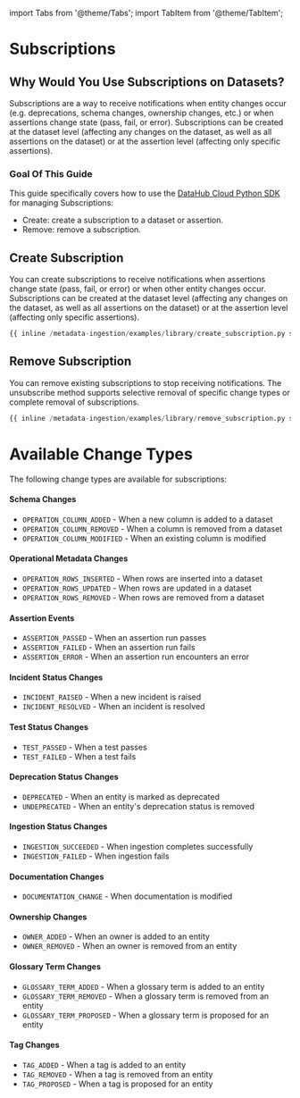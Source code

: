 import Tabs from '@theme/Tabs';
import TabItem from '@theme/TabItem';

# Subscriptions

<FeatureAvailability saasOnly />

## Why Would You Use Subscriptions on Datasets?

Subscriptions are a way to receive notifications when entity changes occur (e.g. deprecations, schema changes, ownership changes, etc.) or when assertions change state (pass, fail, or error). Subscriptions can be created at the dataset level (affecting any changes on the dataset, as well as all assertions on the dataset) or at the assertion level (affecting only specific assertions).

### Goal Of This Guide

This guide specifically covers how to use the [DataHub Cloud Python SDK](https://pypi.org/project/acryl-datahub-cloud/) for managing Subscriptions:

- Create: create a subscription to a dataset or assertion.
- Remove: remove a subscription.

## Create Subscription

You can create subscriptions to receive notifications when assertions change state (pass, fail, or error) or when other entity changes occur. Subscriptions can be created at the dataset level (affecting any changes on the dataset, as well as all assertions on the dataset) or at the assertion level (affecting only specific assertions).

<Tabs>
<TabItem value="python" label="Python">

```python
{{ inline /metadata-ingestion/examples/library/create_subscription.py show_path_as_comment }}
```

</TabItem>
</Tabs>

## Remove Subscription

You can remove existing subscriptions to stop receiving notifications. The unsubscribe method supports selective removal of specific change types or complete removal of subscriptions.

<Tabs>
<TabItem value="python" label="Python">

```python
{{ inline /metadata-ingestion/examples/library/remove_subscription.py show_path_as_comment }}
```

</TabItem>
</Tabs>

# Available Change Types

The following change types are available for subscriptions:

#### Schema Changes

- `OPERATION_COLUMN_ADDED` - When a new column is added to a dataset
- `OPERATION_COLUMN_REMOVED` - When a column is removed from a dataset
- `OPERATION_COLUMN_MODIFIED` - When an existing column is modified

#### Operational Metadata Changes

- `OPERATION_ROWS_INSERTED` - When rows are inserted into a dataset
- `OPERATION_ROWS_UPDATED` - When rows are updated in a dataset
- `OPERATION_ROWS_REMOVED` - When rows are removed from a dataset

#### Assertion Events

- `ASSERTION_PASSED` - When an assertion run passes
- `ASSERTION_FAILED` - When an assertion run fails
- `ASSERTION_ERROR` - When an assertion run encounters an error

#### Incident Status Changes

- `INCIDENT_RAISED` - When a new incident is raised
- `INCIDENT_RESOLVED` - When an incident is resolved

#### Test Status Changes

- `TEST_PASSED` - When a test passes
- `TEST_FAILED` - When a test fails

#### Deprecation Status Changes

- `DEPRECATED` - When an entity is marked as deprecated
- `UNDEPRECATED` - When an entity's deprecation status is removed

#### Ingestion Status Changes

- `INGESTION_SUCCEEDED` - When ingestion completes successfully
- `INGESTION_FAILED` - When ingestion fails

#### Documentation Changes

- `DOCUMENTATION_CHANGE` - When documentation is modified

#### Ownership Changes

- `OWNER_ADDED` - When an owner is added to an entity
- `OWNER_REMOVED` - When an owner is removed from an entity

#### Glossary Term Changes

- `GLOSSARY_TERM_ADDED` - When a glossary term is added to an entity
- `GLOSSARY_TERM_REMOVED` - When a glossary term is removed from an entity
- `GLOSSARY_TERM_PROPOSED` - When a glossary term is proposed for an entity

#### Tag Changes

- `TAG_ADDED` - When a tag is added to an entity
- `TAG_REMOVED` - When a tag is removed from an entity
- `TAG_PROPOSED` - When a tag is proposed for an entity
